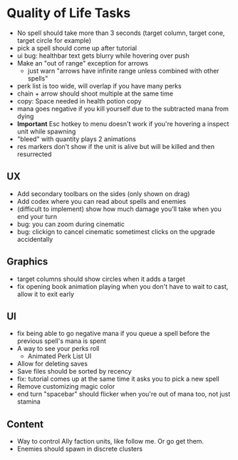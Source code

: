 # Quality of Life Tasks
- No spell should take more than 3 seconds (target column, target cone, target circle for example)
- pick a spell should come up after tutorial
- ui bug: healthbar text gets blurry while hovering over push
- Make an "out of range" exception for arrows
    - just warn "arrows have infinite range unless combined with other spells"
- perk list is too wide, will overlap if you have many perks
- chain + arrow should shoot multiple at the same time
- copy: Space needed in health potion copy
- mana goes negative if you kill yourself due to the subtracted mana from dying
- **Important** Esc hotkey to menu doesn't work if you're hovering a inspect unit while spawning
- "bleed" with quantity plays 2 animations
- res markers don't show if the unit is alive but will be killed and then resurrected

## UX
- Add secondary toolbars on the sides (only shown on drag)
- Add codex where you can read about spells and enemies
- (difficult to implement) show how much damage you'll take when you end your turn
- bug: you can zoom during cinematic
- bug: clickign to cancel cinematic sometimest clicks on the upgrade accidentally


## Graphics
- target columns should show circles when it adds a target
- fix opening book animation playing when you don't have to wait to cast, allow it to exit early

## UI
- fix being able to go negative mana if you queue a spell before the previous spell's mana is spent
- A way to see your perks roll
    - Animated Perk List UI
- Allow for deleting saves
- Save files should be sorted by recency
- fix: tutorial comes up at the same time it asks you to pick a new spell
- Remove customizing magic color
- end turn "spacebar" should flicker when you're out of mana too, not just stamina

## Content
- Way to control Ally faction units, like follow me. Or go get them.
- Enemies should spawn in discrete clusters